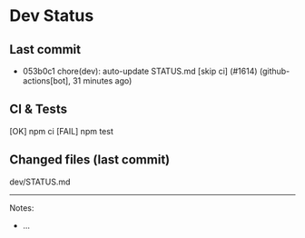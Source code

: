 # Dev Status

## Last commit
- 053b0c1 chore(dev): auto-update STATUS.md [skip ci] (#1614) (github-actions[bot], 31 minutes ago)
## CI & Tests
[OK] npm ci
[FAIL] npm test

## Changed files (last commit)
dev/STATUS.md

---
Notes:
- ...
